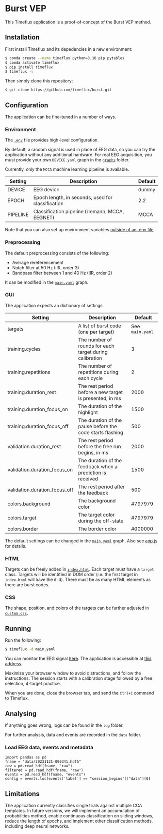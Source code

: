# Burst VEP

This Timeflux application is a proof-of-concept of the Burst VEP method.

## Installation

First install Timeflux and its depedencies in a new environment:

```bash
$ conda create --name timeflux python=3.10 pip pytables
$ conda activate timeflux
$ pip install timeflux
$ timeflux -v
```

Then simply clone this repository:

```bash
$ git clone https://github.com/timeflux/burst.git
```

## Configuration

The application can be fine-tuned in a number of ways.

### Environment

The [`.env`](https://github.com/timeflux/burst/blob/main/.env) file provides high-level configuration.

By default, a random signal is used in place of EEG data, so you can try the application without any additional hardware. For real EEG acquisition, you must provide your own `DEVICE.yaml` graph in the [`graphs`](https://github.com/timeflux/burst/tree/main/graphs) folder.

Currently, only the `MCCA` machine learning pipeline is available.

| Setting | Description  | Default |
|---------|--------------|---------|
| DEVICE | EEG device | dummy |
| EPOCH | Epoch length, in seconds, used for classification | 2.2 |
| PIPELINE | Classification pipeline (riemann, MCCA, EEGNET) | MCCA |

Note that you can also set up environment variables [outside of an .env file](https://doc.timeflux.io/en/stable/usage/getting_started.html#environment).

### Preprocessing

The default preprocessing consists of the following:

- Average rereferencement
- Notch filter at 50 Hz (IIR, order 3)
- Bandpass filter between 1 and 40 Hz (IIR, order 2)

It can be modified in the [`main.yaml`](https://github.com/timeflux/burst/blob/main/main.yaml) graph.

### GUI

The application expects an dictionary of settings.

| Setting | Description  | Default |
|---------|--------------|---------|
| targets | A list of burst code (one per target) | See `main.yaml` |
| training.cycles | The number of rounds for each target during calibration | 3 |
| training.repetitions | The number of repetitions during each cycle | 2 |
| training.duration_rest | The rest period before a new target is presented, in ms | 2000 |
| training.duration_focus_on | The duration of the highlight | 1500 |
| training.duration_focus_off | The duration of the pause before the code starts flashing | 500 |
| validation.duration_rest | The rest period before the free run begins, in ms | 2000 |
| validation.duration_focus_on | The duration of the feedback when a prediction is received | 1500 |
| validation.duration_focus_off | The rest period after the feedback | 500 |
| colors.background | The background color | #797979 |
| colors.target | The target color during the off-state | #797979 |
| colors.border | The border color | #000000 |

The default settings can be changed in the [`main.yaml`](https://github.com/timeflux/burst/blob/main/main.yaml) graph. Also see [app.js](https://github.com/timeflux/burst/blob/main/www/assets/js/app.js) for details.

### HTML

Targets can be freely added in [`index.html`](https://github.com/timeflux/burst/blob/main/www/index.html). Each target must have a `target` class. Targets will be identified in DOM order (i.e. the first target in `index.html` will have the `0` id). There must be as many HTML elements as there are burst codes.

### CSS

The shape, position, and colors of the targets can be further adjusted in [`custom.css`](https://github.com/timeflux/burst/blob/main/www/assets/css/custom.css).

## Running

Run the following:

```bash
$ timeflux -d main.yaml
```

You can monitor the EEG signal [here](http://localhost:8000/monitor/). The application is accessible at [this address](http://localhost:8000/bvep/).

Maximize your browser window to avoid distractions, and follow the instructions. The session starts with a calibration stage followed by a free selection, 4-target practice.

When you are done, close the browser tab, and send the `Ctrl+C` command to Timeflux.

## Analysing

If anything goes wrong, logs can be found in the `log` folder.

For further analysis, data and events are recorded in the `data` folder.

### Load EEG data, events and metadata

```pyhton
import pandas as pd
fname = "data/20231121-090341.hdf5"
raw = pd.read_hdf(fname, "raw")
filtered = pd.read_hdf(fname, "raw")
events = pd.read_hdf(fname, "events")
config = events.loc[events['label'] == "session_begins"]["data"][0]
```

## Limitations

The application currently classifies single trials against multiple CCA templates. In future versions, we will implement an accumulation of probabilities method, enable continuous classification on sliding windows, reduce the length of epochs, and implement other classification methods, including deep neural networks.
